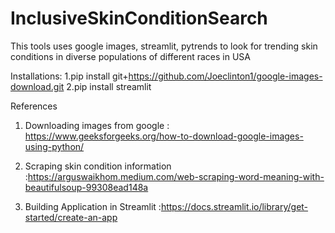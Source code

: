 # InclusiveSkinConditionSearch
This tools uses google images, streamlit, pytrends to look for trending skin conditions in diverse populations of different races in USA



Installations:
1.pip install git+https://github.com/Joeclinton1/google-images-download.git
2.pip install streamlit




References

1. Downloading images from google : https://www.geeksforgeeks.org/how-to-download-google-images-using-python/

2. Scraping skin condition information :https://arguswaikhom.medium.com/web-scraping-word-meaning-with-beautifulsoup-99308ead148a

3. Building Application in Streamlit :https://docs.streamlit.io/library/get-started/create-an-app
